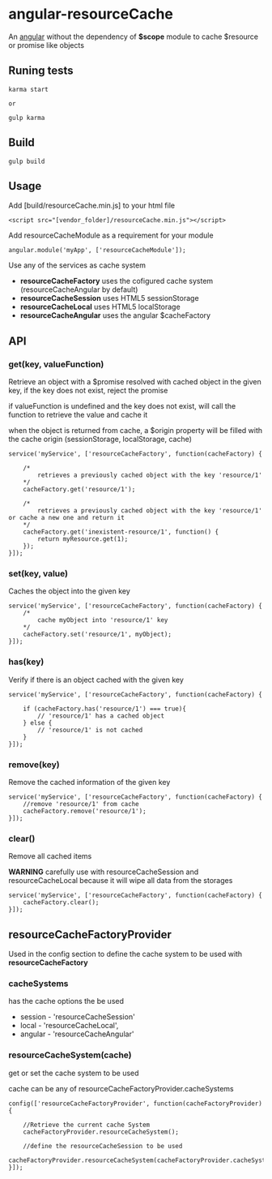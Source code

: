 # angular-resourceCache

An [angular](https://github.com/angular/angular.js) without the dependency of **$scope** module to cache $resource or promise like objects

## Runing tests
```
karma start

or

gulp karma
```

## Build
```
gulp build
```

## Usage
Add [build/resourceCache.min.js] to your html file
```
<script src="[vendor_folder]/resourceCache.min.js"></script>
```
Add resourceCacheModule as a requirement for your module

```
angular.module('myApp', ['resourceCacheModule']);
```

Use any of the services as cache system

- **resourceCacheFactory** uses the cofigured cache system (resourceCacheAngular by default)
- **resourceCacheSession** uses HTML5 sessionStorage
- **resourceCacheLocal** uses HTML5 localStorage
- **resourceCacheAngular** uses the angular $cacheFactory


## API
### get(key, valueFunction)
Retrieve an object with a $promise resolved with cached object in the given key, if the key does not exist, reject the promise

if valueFunction is undefined and the key does not exist, will call the function to retrieve the value and cache it

when the object is returned from cache, a $origin property will be filled with the cache origin (sessionStorage, localStorage, cache)
```
service('myService', ['resourceCacheFactory', function(cacheFactory) {
	
	/*
		retrieves a previously cached object with the key 'resource/1'
	*/
	cacheFactory.get('resource/1');

	/*
		retrieves a previously cached object with the key 'resource/1' or cache a new one and return it
	*/
	cacheFactory.get('inexistent-resource/1', function() {
		return myResource.get(1);
	});
}]);
```

### set(key, value)
Caches the object into the given key

```
service('myService', ['resourceCacheFactory', function(cacheFactory) {
	/*
		cache myObject into 'resource/1' key
	*/
	cacheFactory.set('resource/1', myObject);
}]);

```

### has(key)
Verify if there is an object cached with the given key

```
service('myService', ['resourceCacheFactory', function(cacheFactory) {
	
	if (cacheFactory.has('resource/1') === true){
		// 'resource/1' has a cached object
	} else {
		// 'resource/1' is not cached
	}
}]);
```

### remove(key)
Remove the cached information of the given key
```
service('myService', ['resourceCacheFactory', function(cacheFactory) {
	//remove 'resource/1' from cache
	cacheFactory.remove('resource/1');
}]);
```

### clear()
Remove all cached items

**WARNING** carefully use with resourceCacheSession and resourceCacheLocal because it will wipe all data from the storages

```
service('myService', ['resourceCacheFactory', function(cacheFactory) {
	cacheFactory.clear();
}]);
```

## resourceCacheFactoryProvider
Used in the config section to define the cache system to be used with **resourceCacheFactory**

### cacheSystems
has the cache options the be used

- session - 'resourceCacheSession'
- local - 'resourceCacheLocal',
- angular - 'resourceCacheAngular'

### resourceCacheSystem(cache)
get or set the cache system to be used

cache can be any of resourceCacheFactoryProvider.cacheSystems

```
config(['resourceCacheFactoryProvider', function(cacheFactoryProvider) {
	
	//Retrieve the current cache System
	cacheFactoryProvider.resourceCacheSystem();

	//define the resourceCacheSession to be used
	cacheFactoryProvider.resourceCacheSystem(cacheFactoryProvider.cacheSystems.session);
}]);
```
